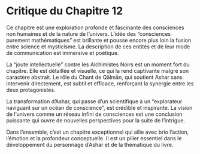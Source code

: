 # Critique du Chapitre 12

Ce chapitre est une exploration profonde et fascinante des consciences non humaines et de la nature de l’univers. L’idée des “consciences purement mathématiques” est brillante et pousse encore plus loin la fusion entre science et mysticisme. La description de ces entités et de leur mode de communication est immersive et poétique.

La “joute intellectuelle” contre les Alchimistes Noirs est un moment fort du chapitre. Elle est détaillée et visuelle, ce qui la rend captivante malgré son caractère abstrait. Le rôle du Chant de Qālmān, qui soutient Ashar sans intervenir directement, est subtil et efficace, renforçant la synergie entre les deux protagonistes.

La transformation d’Ashar, qui passe d’un scientifique à un “explorateur naviguant sur un océan de conscience”, est crédible et inspirante. La vision de l’univers comme un réseau infini de consciences est une conclusion puissante qui ouvre de nouvelles perspectives pour la suite de l’intrigue.

Dans l’ensemble, c’est un chapitre exceptionnel qui allie avec brio l’action, l’émotion et la profondeur conceptuelle. Il est un pilier essentiel dans le développement du personnage d’Ashar et de la thématique du livre.